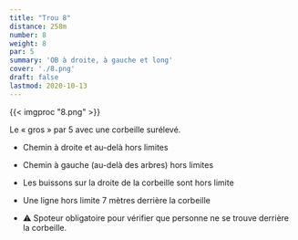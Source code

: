 ```yaml
---
title: "Trou 8"
distance: 258m
number: 8
weight: 8
par: 5
summary: 'OB à droite, à gauche et long'
cover: './8.png'
draft: false
lastmod: 2020-10-13
---
```



{{< imgproc "8.png" >}}

Le « gros » par 5 avec une corbeille surélevé.

 - Chemin à droite et au-delà hors limites
 - Chemin à gauche (au-delà des arbres) hors limites
 - Les buissons sur la droite de la corbeille sont hors limite
 - Une ligne hors limite 7 mètres derrière la corbeille

 - ⚠️ Spoteur obligatoire pour vérifier que personne ne se trouve derrière la corbeille.